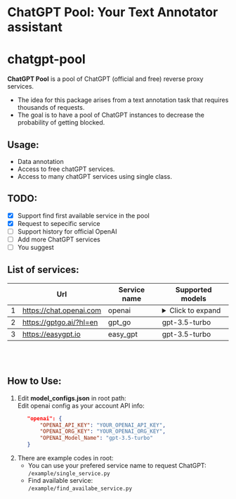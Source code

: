 # ChatGPT Pool: Your Text Annotator assistant

# chatgpt-pool
**ChatGPT Pool** is a pool of ChatGPT (official and free) reverse proxy services.
- The idea for this package arises from a text annotation task that requires thousands of requests.
- The goal is to have a pool of ChatGPT instances to decrease the probability of getting blocked.


## Usage:
- Data annotation
- Access to free chatGPT services.
- Access to many chatGPT services using single class.

## TODO:
- [x] Support find first available service in the pool
- [x] Request to sepecific service
- [ ] Support history for official OpenAI
- [ ] Add more ChatGPT services
- [ ] You suggest

## List of services:
<table>
    <thead>
    <tr>
        <th></th>
        <th>Url</th>
        <th>Service name</th>
        <th>Supported models</th>
    </tr>
    </thead>
    <tbody>
        <tr>
            <td>1</td>
            <td> <a href="https://chat.openai.com" target="_blank">https://chat.openai.com</a>
                <br> </td>
            <td>openai</td>
            <td>
                <details>
                    <summary>Click to expand</summary>
                    <ul>
                        <li>gpt-3.5-turbo</li>
                        <li>gpt-3.5-turbo-16k</li>
                        <li>gpt-4</li>
                        <li>gpt-4-32k</li>
                        <li>text-davinci-003</li>
                        <li>text-curie-001</li>
                        <li>text-babbage-001</li>
                        <li>text-ada-001</li>
                    </ul>
                </details>
            </td>
        </tr>
    </tbody>
    <tbody>
        <tr>
            <td>2</td>
            <td> <a href="https://gptgo.ai" target="_blank">https://gptgo.ai/?hl=en</a>
                <br> </td>
            <td>gpt_go</td>
            <td>gpt-3.5-turbo</td>
        </tr>
    </tbody>
    <tbody>
        <tr>
            <td>3</td>
            <td> <a href="https://easygpt.io" target="_blank">https://easygpt.io</a>
                <br> </td>
            <td>easy_gpt</td>
            <td>gpt-3.5-turbo</td>
        </tr>
    </tbody>

</table>

<br/><br/>

## How to Use:
1. Edit **model_configs.json** in root path:    
    Edit openai config as your account API info:
     ```JSON
        "openai": {
            "OPENAI_API_KEY": "YOUR_OPENAI_API_KEY",
            "OPENAI_ORG_KEY": "YOUR_OPENAI_ORG_KEY",
            "OPENAI_Model_Name": "gpt-3.5-turbo"
        }
2. There are example codes in root: 
    - You can use your prefered service name to request ChatGPT:
        `/example/single_service.py`
    - Find available service:   
        `/example/find_availabe_service.py`